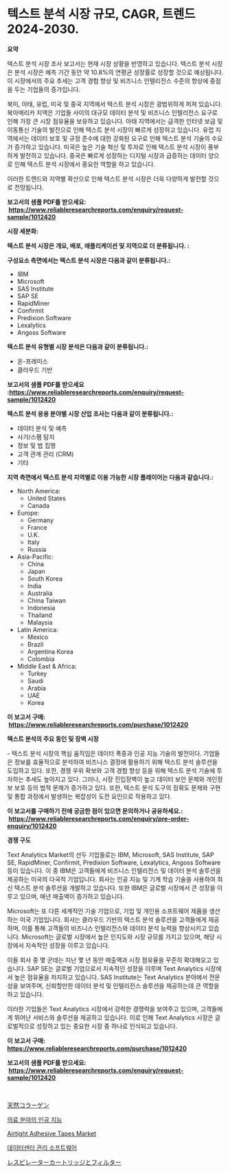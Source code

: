 <p><h1>텍스트 분석 시장 규모, CAGR, 트렌드 2024-2030.</h1></p><p><strong>요약</strong></p>
<p><p>텍스트 분석 시장 조사 보고서는 현재 시장 상황을 반영하고 있습니다. 텍스트 분석 시장은 분석 시장은 예측 기간 동안 약 10.8%의 연평균 성장률로 성장할 것으로 예상됩니다. 이 시장에서의 주요 추세는 고객 경험 향상 및 비즈니스 인텔리전스 수준의 향상에 중점을 두는 기업들의 증가입니다.</p><p>북미, 아태, 유럽, 미국 및 중국 지역에서 텍스트 분석 시장은 광범위하게 퍼져 있습니다. 북아메리카 지역은 기업들 사이의 대규모 데이터 분석 및 비즈니스 인텔리전스 요구로 인해 가장 큰 시장 점유율을 보유하고 있습니다. 아태 지역에서는 급격한 인터넷 보급 및 이동통신 기술의 발전으로 인해 텍스트 분석 시장이 빠르게 성장하고 있습니다. 유럽 지역에서는 데이터 보호 및 규정 준수에 대한 강화된 요구로 인해 텍스트 분석 기술의 수요가 증가하고 있습니다. 미국은 높은 기술 혁신 및 투자로 인해 텍스트 분석 시장이 풍부하게 발전하고 있습니다. 중국은 빠르게 성장하는 디지털 시장과 급증하는 데이터 양으로 인해 텍스트 분석 시장에서 중요한 역할을 하고 있습니다.</p><p>이러한 트렌드와 지역별 확산으로 인해 텍스트 분석 시장은 더욱 다양하게 발전할 것으로 전망됩니다.</p></p>
<p><strong>보고서의 샘플 PDF를 받으세요: &nbsp;<a href="https://www.reliableresearchreports.com/enquiry/request-sample/1012420">https://www.reliableresearchreports.com/enquiry/request-sample/1012420</a></strong></p>
<p><strong>시장 세분화:</strong></p>
<p><strong> 텍스트 분석 시장은 개요, 배포, 애플리케이션 및 지역으로 더 분류됩니다. :</strong></p>
<p><strong>구성요소 측면에서는 텍스트 분석 시장은 다음과 같이 분류됩니다.:</strong></p>
<p><ul><li>IBM</li><li>Microsoft</li><li>SAS Institute</li><li>SAP SE</li><li>RapidMiner</li><li>Confirmit</li><li>Predixion Software</li><li>Lexalytics</li><li>Angoss Software</li></ul></p>
<p><strong> 텍스트 분석 유형별 시장 분석은 다음과 같이 분류됩니다.:</strong></p>
<p><ul><li>온-프레미스</li><li>클라우드 기반</li></ul></p>
<p><strong>보고서의 샘플 PDF를 받으세요 :<a href="https://www.reliableresearchreports.com/enquiry/request-sample/1012420">https://www.reliableresearchreports.com/enquiry/request-sample/1012420</a></strong></p>
<p><strong> 텍스트 분석 응용 분야별 시장 산업 조사는 다음과 같이 분류됩니다.:</strong></p>
<p><ul><li>데이터 분석 및 예측</li><li>사기/스팸 탐지</li><li>정보 및 법 집행</li><li>고객 관계 관리 (CRM)</li><li>기타</li></ul></p>
<p><strong>지역 측면에서 텍스트 분석 지역별로 이용 가능한 시장 플레이어는 다음과 같습니다.:</strong></p>
<p><ul>
    <li>
        North America:
        <ul>
            <li>United States</li>
            <li>Canada</li>
        </ul>
    </li>
    <li>
        Europe:
        <ul>
            <li>Germany</li>
            <li>France</li>
            <li>U.K.</li>
            <li>Italy</li>
            <li>Russia</li>
        </ul>
    </li>
    <li>
        Asia-Pacific:
        <ul>
            <li>China</li>
            <li>Japan</li>
            <li>South Korea</li>
            <li>India</li>
            <li>Australia</li>
            <li>China Taiwan</li>
            <li>Indonesia</li>
            <li>Thailand</li>
            <li>Malaysia</li>
        </ul>
    </li>
    <li>
        Latin America:
        <ul>
            <li>Mexico</li>
            <li>Brazil</li>
            <li>Argentina Korea</li>
            <li>Colombia</li>
        </ul>
    </li>
    <li>
        Middle East & Africa:
        <ul>
            <li>Turkey</li>
            <li>Saudi</li>
            <li>Arabia</li>
            <li>UAE</li>
            <li>Korea</li>
        </ul>
    </li>
    </ul></p>
<p><strong>이 보고서 구매: &nbsp;<a href="https://www.reliableresearchreports.com/purchase/1012420">https://www.reliableresearchreports.com/purchase/1012420</a></strong></p>
<p><strong>텍스트 분석의 주요 동인 및 장벽 시장</strong></p>
<p><p>- 텍스트 분석 시장의 핵심 움직임은 데이터 폭증과 인공 지능 기술의 발전이다. 기업들은 정보를 효율적으로 분석하여 비즈니스 결정에 활용하기 위해 텍스트 분석 솔루션을 도입하고 있다. 또한, 경쟁 우위 확보와 고객 경험 향상 등을 위해 텍스트 분석 기술에 투자하는 추세도 높아지고 있다. 그러나, 시장 진입장벽이 높고 데이터 보안 문제와 개인정보 보호 등의 법적 문제가 증가하고 있다. 또한, 텍스트 분석 도구의 정확도 문제와 구현 및 통합 과정에서 발생하는 복잡성이 도전 요인으로 작용하고 있다.</p></p>
<p><strong>이 보고서를 구매하기 전에 궁금한 점이 있으면 문의하거나 공유하세요.: &nbsp;<a href="https://www.reliableresearchreports.com/enquiry/pre-order-enquiry/1012420">https://www.reliableresearchreports.com/enquiry/pre-order-enquiry/1012420</a></strong></p>
<p><strong>경쟁 구도</strong></p>
<p><p>Text Analytics Market의 선두 기업들로는 IBM, Microsoft, SAS Institute, SAP SE, RapidMiner, Confirmit, Predixion Software, Lexalytics, Angoss Software 등이 있습니다. 이 중 IBM은 고객들에게 비즈니스 인텔리전스 및 데이터 분석 솔루션을 제공하는 미국의 다국적 기업입니다. 회사는 인공 지능 및 기계 학습 기술을 사용하여 최신 텍스트 분석 솔루션을 개발하고 있습니다. 또한 IBM은 글로벌 시장에서 큰 성장을 이루고 있으며, 매년 매출액이 증가하고 있습니다. </p><p>Microsoft는 또 다른 세계적인 기술 기업으로, 기업 및 개인용 소프트웨어 제품을 생산하는 미국 기업입니다. 회사는 클라우드 기반의 텍스트 분석 솔루션을 고객들에게 제공하며, 이를 통해 고객들의 비즈니스 인텔리전스와 데이터 분석 능력을 향상시키고 있습니다. Microsoft는 글로벌 시장에서 높은 인지도와 시장 규모를 가지고 있으며, 해당 시장에서 지속적인 성장을 이루고 있습니다.</p><p>이들 회사 중 몇 군데는 지난 몇 년 동안 매출액과 시장 점유율을 꾸준히 확대해오고 있습니다. SAP SE는 글로벌 기업으로서 지속적인 성장을 이루며 Text Analytics 시장에서 높은 점유율을 차지하고 있습니다. SAS Institute는 Text Analytics 분야에서 전문성을 보여주며, 신뢰할만한 데이터 분석 및 인텔리전스 솔루션을 제공하는데 큰 역할을 하고 있습니다.</p><p>이러한 기업들은 Text Analytics 시장에서 강력한 경쟁력을 보여주고 있으며, 고객들에게 뛰어난 서비스와 솔루션을 제공하고 있습니다. 이로 인해 Text Analytics 시장은 글로벌적으로 성장하고 있는 중요한 시장 중 하나로 인식되고 있습니다.</p></p>
<p><strong>이 보고서 구매: &nbsp; <a href="https://www.reliableresearchreports.com/purchase/1012420">https://www.reliableresearchreports.com/purchase/1012420</a></strong></p>
<p><strong>보고서의 샘플 PDF를 받으세요: &nbsp;<a href="https://www.reliableresearchreports.com/enquiry/request-sample/1012420">https://www.reliableresearchreports.com/enquiry/request-sample/1012420</a></strong><strong></strong></p>
<p>&nbsp;</p>
<p><p><a href="https://github.com/xnljig2898992/Market-Research-Report-List-1/blob/main/97756571872.md">天然コラーゲン</a></p><p><a href="https://github.com/trmesnao7959541/Market-Research-Report-List-1/blob/main/54639451534.md">의료 분야의 인공 지능</a></p><p><a href="https://issuu.com/reportprime-2/docs/airtight-adhesive-tapes-market-size-2030.pptx">Airtight Adhesive Tapes Market</a></p><p><a href="https://github.com/vsn7qpua81q/Market-Research-Report-List-1/blob/main/11851191535.md">데이터센터 관리 소프트웨어</a></p><p><a href="https://medium.com/@edmondg3yrtreenfelder8956/%E5%91%BC%E5%90%B8%E5%99%A8%E3%82%AB%E3%83%BC%E3%83%88%E3%83%AA%E3%83%83%E3%82%B8%E3%81%A8%E3%83%95%E3%82%A3%E3%83%AB%E3%82%BF%E3%83%BC%E5%B8%82%E5%A0%B4%E3%81%AE%E3%83%88%E3%83%AC%E3%83%B3%E3%83%89%E3%81%A8%E5%B8%82%E5%A0%B4%E5%88%86%E6%9E%90%E3%81%AF-2024%E5%B9%B4%E3%81%8B%E3%82%892031%E5%B9%B4%E3%81%AE%E6%9C%9F%E9%96%93%E3%81%AB%E4%BA%88%E6%B8%AC%E3%81%95%E3%82%8C%E3%81%A6%E3%81%84%E3%81%BE%E3%81%99-103c7dd05275">レスピレーターカートリッジとフィルター</a></p></p>